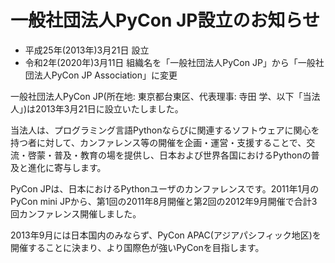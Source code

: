# 一般社団法人PyCon JP設立のお知らせ

- 平成25年(2013年)3月21日 設立
- 令和2年(2020年)3月11日 組織名を「一般社団法人PyCon JP」から「一般社団法人PyCon JP Association」に変更

一般社団法人PyCon JP(所在地: 東京都台東区、代表理事: 寺田 学、以下「当法人」)は2013年3月21日に設立いたしました。

当法人は、プログラミング言語Pythonならびに関連するソフトウェアに関心を持つ者に対して、カンファレンス等の開催を企画・運営・支援することで、交流・啓蒙・普及・教育の場を提供し、日本および世界各国におけるPythonの普及と進化に寄与します。

PyCon JPは、日本におけるPythonユーザのカンファレンスです。2011年1月のPyCon mini JPから、第1回の2011年8月開催と第2回の2012年9月開催で合計3回カンファレンス開催しました。

2013年9月には日本国内のみならず、PyCon APAC(アジアパシフィック地区)を開催することに決まり、より国際色が強いPyConを目指します。
